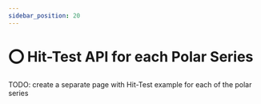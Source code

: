 ```yaml
---
sidebar_position: 20
---
```


# ⭕ Hit-Test API for each Polar Series

TODO: create a separate page with Hit-Test example for each of the polar series
